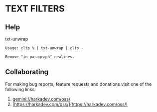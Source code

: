# TEXT FILTERS

## Help

txt-unwrap

    Usage: clip % | txt-unwrap | clip -
    
    Remove "in paragraph" newlines.

## Collaborating

For making bug reports, feature requests and donations visit
one of the following links:

1. [gemini://harkadev.com/oss/](gemini://harkadev.com/oss/)
2. [https://harkadev.com/oss/](https://harkadev.com/oss/)
